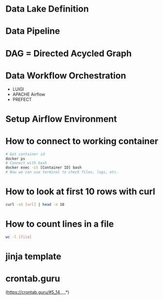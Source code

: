 # Data Lake Definition


# Data Pipeline


# DAG = Directed Acycled Graph


# Data Workflow Orchestration

- LUIGI
- APACHE Airflow
- PREFECT


# Setup Airflow Environment



# How to connect to working container

```bash
# Get container id
docker ps
# Connect with bash
docker exec -it [Container ID] bash
# Now we can use terminal to check files, logs, etc.
```

# How to look at first 10 rows with curl

```bash
curl -sS [url] | head -n 10
```

# How to count lines in a file
```bash
wc -l [file]
```

# jinja template



# crontab.guru
(https://crontab.guru/#5_14_*_*_*)

